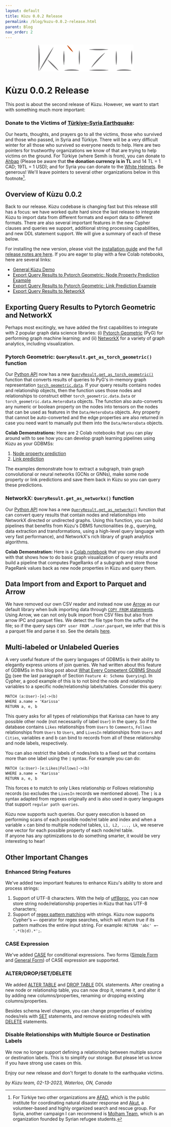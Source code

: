 ```yaml
---
layout: default
title: Kùzu 0.0.2 Release
permalink: /blog/kuzu-0.0.2-release.html
parent: Blog
nav_order: 2
---
```


<p align="center">
  <a href="https://github.com/kuzudb/kuzu"><img src="/img/kuzu-logo.png" width="300"></a>
</p>

<p align="center">
  <a href="https://github.com/kuzudb/kuzu" class="btn fs-5 mb-4 mb-md-0"><i class="fa-brands fa-github"></i></a>
  <a href="https://join.slack.com/t/kuzudb/shared_invite/zt-1qgxnn8ed-9LL7rfKozijOtvw5HyWDlQ" class="btn fs-5 mb-4 mb-md-0"><i class="fa-brands fa-slack"></i></a>
  <a href="https://twitter.com/kuzudb" class="btn fs-5 mb-4 mb-md-0"><i class="fa-brands fa-twitter"></i></a>
</p>


# Kùzu 0.0.2 Release

This post is about the second release of Kùzu. However, we want to start with something much more important:

### Donate to the Victims of [Türkiye-Syria Earthquake](https://www.bbc.com/news/world-middle-east-64590946):
Our hearts, thoughts, and prayers go to all the victims, those who survived and those who passed,
in Syria and Türkiye. 
There will be a very difficult winter for all those who survived so everyone needs to help. 
Here are two pointers for trustworthy organizations we know of that are trying to help
victims on the ground. For Türkiye (where Semih is from), you can donate to [Ahbap](https://ahbap.org/bagis-kategorisi/5)
(Please be aware that **the donation currency is in TL** and 14 TL = 1 CAD; 19TL = 1 USD); and for Syria 
you can donate to the [White Helmets](https://www.whitehelmets.org/en/). Be generous! We'll leave pointers to several 
other organizations below in this footnote[^1].

## Overview of Kùzu 0.0.2
Back to our release. Kùzu codebase is changing fast but this release still has a focus: we 
have worked quite hard since the last release to integrate Kùzu to import data from
different formats and export data to different formats. There are also several important 
features in the new Cypher clauses and queries we support,  additional string 
processing capabilities, and new DDL statement support. We will give a summary of each 
of these below.

For installing the new version, please visit the [installation guide](https://kuzudb.com/docs/getting-started.html) and
the full
[release notes are here](https://github.com/kuzudb/kuzu/releases). If you are eager to play with
a few Colab notebooks, here are several links: 
- [General Kùzu Demo](https://colab.research.google.com/drive/15OLPggnRSBmR_K9yzq6iAGE5MDzNwqoN)
- [Export Query Results to Pytorch Geometric: Node Property Prediction Example](https://colab.research.google.com/drive/1fzcwBwTY-M19p7OOTIaynfgHFcAQo9NK)
- [Export Query Results to Pytorch Geometric: Link Prediction Example](https://colab.research.google.com/drive/1QdX7CDdajIAb04lqaO5PfJlpKG-ljG28)
- [Export Query Results to NetworkX](https://colab.research.google.com/drive/1NDsnFDWcSGoaOl-mOgG0zrPG2VAr8Q6H)

## Exporting Query Results to Pytorch Geometric and NetworkX
Perhaps most excitingly, we have added the first capabilities to integrate with 2 popular 
graph data science
libraries: (i) [Pytorch Geometric](https://github.com/pyg-team/pytorch_geometric) (PyG) for performing 
graph machine learning; and (ii) [NetworkX](https://networkx.org/) for a variety of 
graph analytics, including visualization. 

### Pytorch Geometric: `QueryResult.get_as_torch_geometric()` function
Our [Python API](https://kuzudb.com/docs/client-apis/python-api/overview.html) now has a 
new [`QueryResult.get_as_torch_geometric()`](../client-apis/python-api/query-result.md#query_result.QueryResult.get_as_torch_geometric) function that 
converts results of queries to PyG's in-memory graph representation 
[`torch_geometric.data`](https://pytorch-geometric.readthedocs.io/en/latest/modules/data.html).
If your query results contains nodes and relationship objects, then the function uses 
those nodes and relationships to construct either `torch_geometric.data.Data` or 
`torch_geometric.data.HeteroData` objects. The function also auto-converts any numeric or boolean property 
on the nodes into tensors on the nodes that can be used as features in the `Data/HeteroData` objects.
Any property that cannot be auto-converted and the edge properties are also returned in case you need
want to manually put them into the `Data/HeteroData` objects.

**Colab Demonstrations:**
Here are 2 Colab notebooks that you can play around with to see how you can develop graph learning
pipelines using Kùzu as your GDBMSs:
1. [Node property prediction](https://colab.research.google.com/drive/1fzcwBwTY-M19p7OOTIaynfgHFcAQo9NK)
2. [Link prediction](https://colab.research.google.com/drive/1QdX7CDdajIAb04lqaO5PfJlpKG-ljG28)

The examples demonstrate how to extract a subgraph,
train graph convolutional or neural networks (GCNs or GNNs), make some node property
or link predictions and save them back in Kùzu so you can query these predictions.

### NetworkX: `QueryResult.get_as_networkx()` function
Our [Python API](https://kuzudb.com/docs/client-apis/python-api/overview.html) now has a 
new [`QueryResult.get_as_networkx()`](../client-apis/python-api/query-result.md#query_result.QueryResult.get_as_networkx) function that can convert query results
that contain nodes and relationships into NetworkX directed or undirected graphs. Using this function, you can build pipelines
that benefits from Kùzu's DBMS functionalities (e.g., querying, data extraction and transformations,
using a high-level query language with very fast performance), and NetworkX's rich library of 
graph analytics algorithms.

**Colab Demonstration:**
Here is a [Colab notebook](https://colab.research.google.com/drive/1NDsnFDWcSGoaOl-mOgG0zrPG2VAr8Q6H?usp=sharing#scrollTo=AkpBul7ZpUM5) 
that you can play around with that shows how to do basic graph visualization of query results
and build a pipeline that computes PageRanks of a subgraph and store those PageRank 
values back as new node properties in Kùzu and query them.

## Data Import from and Export to Parquet and Arrow
We have removed our own CSV reader and instead now use [Arrow](https://arrow.apache.org/)
as our default library when bulk importing data through [`COPY FROM` statements](https://kuzudb.com/docs/data-import/csv-import.html). 
Using Arrow, we can not only bulk import
from CSV files but also from arrow IPC and parquet files. We detect the file type
from the suffix of the file; so if the query says `COPY user FROM ./user.parquet`,
we infer that this is a parquet file and parse it so. See the details [here](../cypher/../data-import/parquet-import.md).

## Multi-labeled or Unlabeled Queries
A very useful feature of the query languages of GDBMSs is their
ability to elegantly express unions of join queries. 
We had written about this feature of GDBMSs in this blog post about 
[What Every Competent GDBMS Should Do](https://kuzudb.com/blog/what-every-gdbms-should-do-and-vision.html#feature-4-schema-querying)
(see the last paragraph of Section `Feature 4: Schema Querying`).
In Cypher, a good example
of this is to not bind the node and relationship variables to a specific node/relationship
labels/tables. Consider this query:
```
MATCH (a:User)-[e]->(b)
WHERE a.name = 'Karissa'
RETURN a, e, b
```
This query asks for all types of relationships that Karissa can have to any possible other
node (not necessarily of label `User`) in the query. So if the database contains 
`Likes` relationships from `Users` to `Comments`, `Follows` relationships
from `Users` to `Users`, and `LivesIn` relationships from `Users` and `Cities`, 
variables e and b can bind to records from all of these
relationship and node labels, respectively. 

You can also restrict the labels of nodes/rels to a fixed set that contains
more than one label using the `|` syntax.
For example you can do:

```
MATCH (a:User)-[e:Likes|Follows]->(b)
WHERE a.name = 'Karissa'
RETURN a, e, b
```
This forces e to match to only Likes relationship or Follows relationship records (so
excludes the `LivesIn` records we mentioned above). The `|` is a syntax adapted from
regexes originally and is also used in query languages that support `regular path queries`. 

Kùzu now supports such queries. Our query execution
is based on performing scans of each possible node/rel table and index
and when a variable `x` can bind to multiple node/rel tables, `L1, L2, ..., Lk`,
we reserve one vector for each possible property of each node/rel table.  
If anyone has any optimizations to do something smarter, it would be very interesting
to hear!

## Other Important Changes

### Enhanced String Features
We've added two important features to enhance Kùzu's ability to store and process strings:

1) Support of UTF-8 characters. With the help of [utf8proc](https://github.com/JuliaStrings/utf8proc), you can now store string node/relationship
   properties in Kùzu that has UTF-8 characters;
2) Support of [regex pattern matching](../cypher/expressions/functions/pattern-matching.md) with strings. Kùzu now supports Cypher's `=~` operator for regex searches, which will return true if its pattern mathces the entire input string. For example: `RETURN 'abc' =~ '.*(b|d).*';`.

### CASE Expression
We've added [CASE](../cypher/expressions/case-expression.md) for conditional expressions.
Two forms ([Simple Form](../cypher/expressions/case-expression.md#simple-form) and [General Form](../cypher/expressions/case-expression.md#general-form)) of CASE expression are supported.

### ALTER/DROP/SET/DELETE
We added [ALTER TABLE](../cypher/ddl.md#alter-table) and [DROP TABLE](../cypher/ddl.md#drop-table) DDL statements.
After creating a new node or relationship table, you can now drop it, rename it, and alter it by adding new columns/properties, 
renaming or dropping existing columns/properties.

Besides schema level changes, you can change properties of existing nodes/rels with [SET](../cypher/data-manipulation-clauses/set.md) statements, and remove existing nodes/rels with [DELETE](../cypher/data-manipulation-clauses/delete.md) statements.

### Disable Relationships with Multiple Source or Destination Labels
We now no longer support defining a relationship between multiple source or destination labels.
This is to simplify our storage. But please let us know if you have strong use cases on this.

Enjoy our new release and don't forget to donate to the earthquake victims.

*by Kùzu team, 02-13-2023, Waterloo, ON, Canada*

[^1]: For Türkiye two other organizations are [AFAD](https://en.afad.gov.tr/earthquake-campaign), which is the public institute for coordinating natural disaster response and [Akut](https://www.akut.org.tr/en/donation), a volunteer-based and highly organized search and rescue group. For Syria, another campaign I can recommend is [Molham Team](https://molhamteam.com/en/campaigns/439?fbclid=IwAR3_t443XME9Gh0r75KM4VpQ58WLNPd8w8tyMV2JprdObwecPwhWAdX2FOQ), which is an organization founded by Syrian refugee students.
